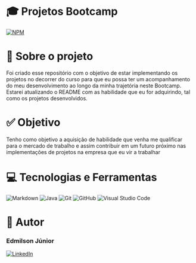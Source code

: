 # 🎓 Projetos Bootcamp 


[![NPM](https://img.shields.io/npm/l/react)](https://github.com/Junior-Hugos/Bootcamp-Santander-Dio-Projetos/blob/main/LICENSE)

# 💼 Sobre o projeto

<p>
  Foi criado esse repositório com o objetivo de estar implementando os projetos no decorrer do curso para que eu possa ter um acompanhamento do meu desenvolvimento ao longo da minha trajetória neste Bootcamp. Estarei atualizando o README com as habilidade que eu for adquirindo, tal como os projetos desenvolvidos.
</p>


# ✅ Objetivo
<p>
  Tenho como objetivo a aquisição de habilidade que venha me qualificar para o mercado de trabalho e assim contribuir em um futuro próximo nas implementações de projetos na empresa que eu vir a trabalhar
</p>

# 💻 Tecnologias e Ferramentas

![Markdown](https://img.shields.io/badge/markdown-000?style=for-the-badge&logo=markdown)
![Java](https://img.shields.io/badge/java-000?style=for-the-badge&logo=openjdk)
![Git](https://img.shields.io/badge/git-000?style=for-the-badge&logo=git)
![GitHub](https://img.shields.io/badge/github-000?style=for-the-badge&logo=github)
![Visual Studio Code](https://img.shields.io/badge/Visual%20Studio%20Code-000?style=for-the-badge&logo=visual-studio-code)


# 🤵 Autor 

<h3>Edmilson Júnior</h3>

[![LinkedIn](https://img.shields.io/badge/LinkedIn-357?style=for-the-badge&logo=linkedin&logoColor=ffff)](https://www.linkedin.com/in/edmilsonjunior87/)



